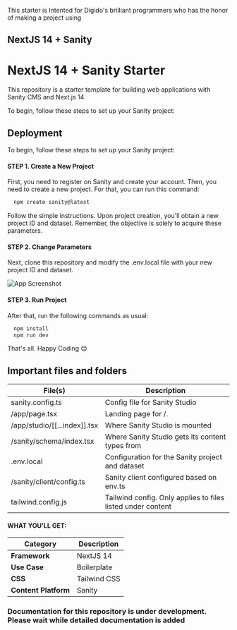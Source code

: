 This starter is Intented for Digido's brilliant programmers who has the honor of making a project using <h2> NextJS 14 + Sanity </h2>


# NextJS 14 + Sanity Starter

This repository is a starter template for building web applications with Sanity CMS and Next.js 14

To begin, follow these steps to set up your Sanity project:

## Deployment

To begin, follow these steps to set up your Sanity project:


#### STEP 1. Create a New Project
First, you need to register on Sanity and create your account. Then, you need to create a new project. For that, you can run this command:
```bash
  npm create sanity@latest
```

Follow the simple instructions. Upon project creation, you'll obtain a new project ID and dataset. Remember, the objective is solely to acquire these parameters.

#### STEP 2. Change Parameters
Next, clone this repository and modify the .env.local file with your new project ID and dataset.

![App Screenshot](https://i.ibb.co/JxD3dQK/screen.png)


#### STEP 3. Run Project
After that, run the following commands as usual:
```bash
  npm install
  npm run dev
```
That's all.  Happy Coding 😊

## Important files and folders

| File(s)               | Description                                            |
|-----------------------|--------------------------------------------------------|
| sanity.config.ts      | Config file for Sanity Studio          
| /app/page.tsx      | Landing page for /.                                    |
| /app/studio/[[...index]].tsx| Where Sanity Studio is mounted                  |
| /sanity/schema/index.tsx    | Where Sanity Studio gets its content types from       |
| .env.local        | Configuration for the Sanity project and dataset      |
| /sanity/client/config.ts | Sanity client configured based on env.ts          
| tailwind.config.js    | Tailwind config. Only applies to files listed under content |

#### WHAT YOU'LL GET:

| Category         | Description   |
|------------------|---------------|
| **Framework**    | NextJS 14     |
| **Use Case**     | Boilerplate   |
| **CSS**          | Tailwind CSS  |
| **Content Platform** | Sanity    |


<h3>Documentation for this repository is under development. Please wait while detailed documentation is added</h3>
